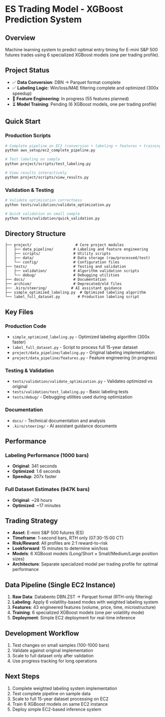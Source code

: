 # ES Trading Model - XGBoost Prediction System

## Overview
Machine learning system to predict optimal entry timing for E-mini S&P 500 futures trades using 6 specialized XGBoost models (one per trading profile).

## Project Status
- ✅ **Data Conversion**: DBN → Parquet format complete
- ✅ **Labeling Logic**: Win/loss/MAE filtering complete and optimized (300x speedup)
- 🔄 **Feature Engineering**: In progress (55 features planned)
- ⏳ **Model Training**: Pending (6 XGBoost models, one per trading profile)

## Quick Start

### Production Scripts
```bash
# Complete pipeline on EC2 (conversion + labeling + features + training)
python aws_setup/ec2_complete_pipeline.py

# Test labeling on sample
python project/scripts/test_labeling.py

# View results interactively  
python project/scripts/view_results.py
```

### Validation & Testing
```bash
# Validate optimization correctness
python tests/validation/validate_optimization.py

# Quick validation on small sample
python tests/validation/quick_validation.py
```

## Directory Structure

```
├── project/                    # Core project modules
│   ├── data_pipeline/         # Labeling and feature engineering
│   ├── scripts/               # Utility scripts
│   ├── data/                  # Data storage (raw/processed/test)
│   └── config/                # Configuration files
├── tests/                     # Testing and validation
│   ├── validation/            # Algorithm validation scripts
│   └── debug/                 # Debugging utilities
├── docs/                      # Documentation
├── archive/                   # Deprecated/old files
├── .kiro/steering/           # AI assistant guidance
├── simple_optimized_labeling.py  # Optimized labeling algorithm
└── label_full_dataset.py        # Production labeling script
```

## Key Files

### Production Code
- `simple_optimized_labeling.py` - Optimized labeling algorithm (300x faster)
- `label_full_dataset.py` - Script to process full 15-year dataset
- `project/data_pipeline/labeling.py` - Original labeling implementation
- `project/data_pipeline/features.py` - Feature engineering (in progress)

### Testing & Validation
- `tests/validation/validate_optimization.py` - Validates optimized vs original
- `tests/validation/test_labeling.py` - Basic labeling tests
- `tests/debug/` - Debugging utilities used during optimization

### Documentation
- `docs/` - Technical documentation and analysis
- `.kiro/steering/` - AI assistant guidance documents

## Performance

### Labeling Performance (1000 bars)
- **Original**: 341 seconds
- **Optimized**: 1.6 seconds  
- **Speedup**: 207x faster

### Full Dataset Estimates (947K bars)
- **Original**: ~28 hours
- **Optimized**: ~17 minutes

## Trading Strategy

- **Asset**: E-mini S&P 500 futures (ES)
- **Timeframe**: 1-second bars, RTH only (07:30-15:00 CT)
- **Risk/Reward**: All profiles are 2:1 reward-to-risk
- **Lookforward**: 15 minutes to determine win/loss
- **Models**: 6 XGBoost models (Long/Short × Small/Medium/Large position sizes)
- **Architecture**: Separate specialized model per trading profile for optimal performance

## Data Pipeline (Single EC2 Instance)

1. **Raw Data**: Databento DBN.ZST → Parquet format (RTH-only filtering)
2. **Labeling**: Apply 6 volatility-based modes with weighted labeling system
3. **Features**: 43 engineered features (volume, price, time, microstructure)
4. **Training**: 6 specialized XGBoost models (one per volatility mode)
5. **Deployment**: Simple EC2 deployment for real-time inference

## Development Workflow

1. Test changes on small samples (100-1000 bars)
2. Validate against original implementation
3. Scale to full dataset only after validation
4. Use progress tracking for long operations

## Next Steps

1. Complete weighted labeling system implementation
2. Test complete pipeline on sample data
3. Scale to full 15-year dataset processing on EC2
4. Train 6 XGBoost models on same EC2 instance
5. Deploy simple EC2-based inference system